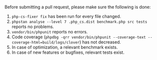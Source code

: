 Before submitting a pull request, please make sure the following is done:
1. `php-cs-fixer fix` has been run for every file changed.
2. `phpstan analyse --level 7 .php_cs.dist benchmark.php src tests` reports no problems.
3. `vendor/bin/phpunit` reports no errors.
4. Code coverage (`phpdbg -qrr vendor/bin/phpunit --coverage-text --coverage-html=build/logs/clover`) has not decreased.
5. In case of optimization, a relevant benchmark exists.
6. In case of new features or bugfixes, relevant tests exist.
